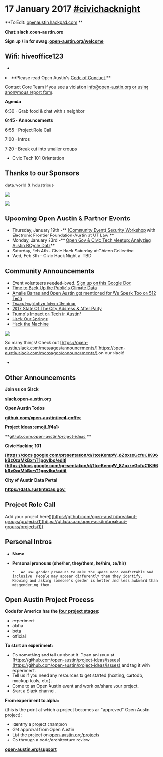 # 17 January 2017 [#civichacknight](https://openaustin.hackpad.com/ep/search/?q=%23civichacknight&via=kBY4S5Mgu3E)

**To Edit: [openaustin.hackpad.com](https://openaustin.hackpad.com/)   **

**Chat: [slack.open-austin.org](http://slack.open-austin.org/)**

**Sign up / in for swag: [open-austin.org/welcome](http://open-austin.org/welcome)**

## Wifi: hiveoffice123

*
<undefined><li>**Please read Open Austin's [Code of Conduct ](https://www.open-austin.org/about/#code-of-conduct) **</li></undefined>

Contact Core Team if you see a violation info@open-austin.org[ or using anonymous report form](https://www.open-austin.org/about/#report-an-issue).

**Agenda**

6:30 - Grab food & chat with a neighbor

**6:45 - Announcements**

6:55 - Project Role Call

7:00 - Intros

7:20 - Break out into smaller groups

*   Civic Tech 101 Orientation 

## Thanks to our Sponsors

data.world & Industrious 

![](https://a248.e.akamai.net/secure.meetupstatic.com/photos/event/2/5/9/600_454800601.jpeg)

![](https://hackpad-attachments.s3.amazonaws.com/openaustin.hackpad.com_3htN5sKsVhi_p.362923_1484695756239_undefined)

## Upcoming Open Austin & Partner Events

*   Thursday, January 19th -** [(Community Event) Security Workshop](https://www.meetup.com/Open-Austin/events/236718290/) with Electronic Frontier Foundation-Austin at UT Law **
*   Monday, January 23rd -** [Open Gov & Civic Tech Meetup: Analyzing Austin BCycle Data](https://www.meetup.com/Open-Austin/events/236400051/)**
*   Saturday, Feb 4th - Civic Hack Saturday at Chicon Collective
*   Wed, Feb 8th - Civic Hack Night at TBD

## Community Announcements

*   Event volunteers <s>needed </s>loved. [Sign up on this Google Doc](https://docs.google.com/spreadsheets/d/1gllUNFMW73nLcl13vZLQtiLX9hpwIJMON0LY6Qjp1SQ/edit#gid=0)
*   [Time to Back Up the Public's Climate Data](https://www.open-austin.org//blog/2017/01/08/time-to-back-up-the-publics-climate-data)
*   [Amalie Barras and Open Austin got mentioned for We Speak Too on 512 Tech](http://www.512tech.com/technology/analysis-few-women-spoke-austin-tech-meetups/lgbLfRZDl2ZPND1C1THoKO/)
*   [Texas legislative Intern Seminar](https://www.eventbrite.com/e/texas-legislative-intern-seminar-tickets-29828217000)
*   [2017 State Of The City Address & After Party](https://www.eventbrite.com/e/2017-state-of-the-city-address-after-party-tickets-30938923152)
*   [Trump's Impact on Tech in Austin*](https://www.eventbrite.com/e/trumps-impact-on-tech-in-austin-tickets-29876370027)
*   [Hack Our Springs](https://%20hack%20our%20springs%21/)
*   [Hack the Machine](https://www.eventbrite.com/e/hack-the-machine-tickets-30056762586)

![](https://hackpad-attachments.s3.amazonaws.com/openaustin.hackpad.com_3htN5sKsVhi_p.362923_1484695833856_undefined)

So many things! Check out [](https://open-austin.slack.com/messages/announcements/)[https://open-austin.slack.com/messages/announcements/](https://open-austin.slack.com/messages/announcements/) on our slack!

*

## Other Announcements

**Join us on Slack**

**[slack.open-austin.org](https://slack.open-austin.org/)**

**Open Austin Todos**

**[github.com/open-austin/iced-coffee](https://github.com/open-austin/iced-coffee)**

**Project Ideas :emoji_1f4a1:**

**[github.com/open-austin/project-ideas](https://github.com/open-austin/project-ideas) **

**Civic Hacking 101**

[](https://docs.google.com/presentation/d/1tceKempW_8ZoxzeGcfuC1K96kBz0zaMkBxmT1pgv1bo/edit)**<u>[https://docs.google.com/presentation/d/1tceKempW_8ZoxzeGcfuC1K96kBz0zaMkBxmT1pgv1bo/edit](https://docs.google.com/presentation/d/1tceKempW_8ZoxzeGcfuC1K96kBz0zaMkBxmT1pgv1bo/edit)</u>**

**City of Austin Data Portal**

[](https://data.austintexas.gov/)**https://data.austintexas.gov/**

## Project Role Call

Add your project here([](https://github.com/open-austin/breakout-groups/projects/1))[https://github.com/open-austin/breakout-groups/projects/1](https://github.com/open-austin/breakout-groups/projects/1))

## Personal Intros

*   **Name**
*   **Personal pronouns (she/her, they/them, he/him, ze/hir)**

        *   We use gender pronouns to make the space more comfortable and inclusive. People may appear differently than they identify. Knowing and asking someone's gender is better and less awkward than misgendering them. 

## Open Austin Project Process

**Code for America has the [four project stages](http://www.codeforamerica.org/brigade/projects/stages):**

*   experiment
*   alpha
*   beta
*   official

**To start an experiment:**

*   Do something and tell us about it. Open an issue at [](https://github.com/open-austin/project-ideas/issues)[https://github.com/open-austin/project-ideas/issues](https://github.com/open-austin/project-ideas/issues) and tag it with experiment.
*   Tell us if you need any resources to get started (hosting, cartodb, mockup tools, etc.).
*   Come to an Open Austin event and work on/share your project.
*   Start a Slack channel.

**From experiment to alpha:**

(this is the point at which a project becomes an "approved" Open Austin project):

*   Identify a project champion
*   Get approval from Open Austin
*   List the project on [open-austin.org/projects](https://open-austin.org/projects)
*   Go through a code/architecture review

**[open-austin.org/support](https://open-austin.org/support)**